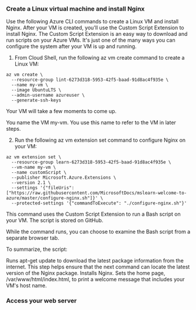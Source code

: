 ### Create a Linux virtual machine and install Nginx

Use the following Azure CLI commands to create a Linux VM and install Nginx. After your VM is created, you'll use the Custom Script Extension to install Nginx. The Custom Script Extension is an easy way to download and run scripts on your Azure VMs. It's just one of the many ways you can configure the system after your VM is up and running.

1. From Cloud Shell, run the following az vm create command to create a Linux VM:
   
```
az vm create \
  --resource-group lint-6273d318-5953-42f5-baad-91d8ac4f935e \
  --name my-vm \
  --image UbuntuLTS \
  --admin-username azureuser \
  --generate-ssh-keys
```

Your VM will take a few moments to come up.

You name the VM my-vm. You use this name to refer to the VM in later steps.

2. Run the following az vm extension set command to configure Nginx on your VM:

```
az vm extension set \
  --resource-group learn-6273d318-5953-42f5-baad-91d8ac4f935e \
  --vm-name my-vm \
  --name customScript \
  --publisher Microsoft.Azure.Extensions \
  --version 2.1 \
  --settings '{"fileUris":["https://raw.githubusercontent.com/MicrosoftDocs/mslearn-welcome-to-azure/master/configure-nginx.sh"]}' \
  --protected-settings '{"commandToExecute": "./configure-nginx.sh"}'
```
This command uses the Custom Script Extension to run a Bash script on your VM. The script is stored on GitHub.

While the command runs, you can choose to examine the Bash script from a separate browser tab.

To summarize, the script:

Runs apt-get update to download the latest package information from the internet. This step helps ensure that the next command can locate the latest version of the Nginx package.
Installs Nginx.
Sets the home page, /var/www/html/index.html, to print a welcome message that includes your VM's host name.

### Access your web server
